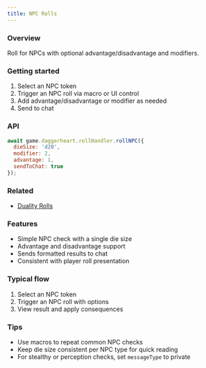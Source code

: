 ```yaml
---
title: NPC Rolls
---
```


### Overview
Roll for NPCs with optional advantage/disadvantage and modifiers.

### Getting started
1) Select an NPC token
2) Trigger an NPC roll via macro or UI control
3) Add advantage/disadvantage or modifier as needed
4) Send to chat

### API
```javascript
await game.daggerheart.rollHandler.rollNPC({
  dieSize: 'd20',
  modifier: 2,
  advantage: 1,
  sendToChat: true
});
```

### Related
- [Duality Rolls](./duality-rolls.md)

### Features
- Simple NPC check with a single die size
- Advantage and disadvantage support
- Sends formatted results to chat
- Consistent with player roll presentation

### Typical flow
1) Select an NPC token
2) Trigger an NPC roll with options
3) View result and apply consequences

### Tips
- Use macros to repeat common NPC checks
- Keep die size consistent per NPC type for quick reading
- For stealthy or perception checks, set `messageType` to private